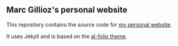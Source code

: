 ## Marc Gillioz's personal website

This repository contains the source code for [my personal website](https://gillioz.github.io).

It uses Jekyll and is based on the [al-folio theme](https://github.com/alshedivat/al-folio).

